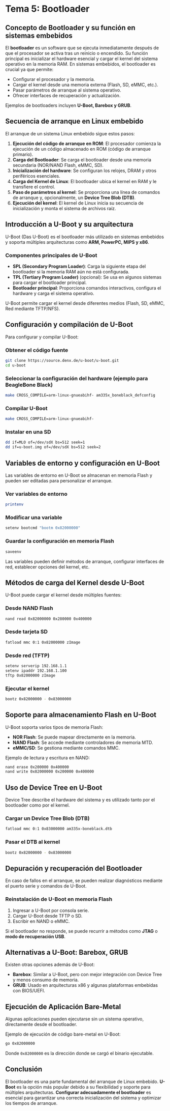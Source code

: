 # Tema 5: Bootloader

## Concepto de Bootloader y su función en sistemas embebidos
El **bootloader** es un software que se ejecuta inmediatamente después de que el procesador se activa tras un reinicio o encendido. Su función principal es inicializar el hardware esencial y cargar el kernel del sistema operativo en la memoria RAM. En sistemas embebidos, el bootloader es crucial ya que permite:

- Configurar el procesador y la memoria.
- Cargar el kernel desde una memoria externa (Flash, SD, eMMC, etc.).
- Pasar parámetros de arranque al sistema operativo.
- Ofrecer interfaces de recuperación y actualización.

Ejemplos de bootloaders incluyen **U-Boot, Barebox y GRUB**.

## Secuencia de arranque en Linux embebido
El arranque de un sistema Linux embebido sigue estos pasos:

1. **Ejecución del código de arranque en ROM**: El procesador comienza la ejecución de un código almacenado en ROM (código de arranque primario).
2. **Carga del Bootloader**: Se carga el bootloader desde una memoria secundaria (NOR/NAND Flash, eMMC, SD).
3. **Inicialización del hardware**: Se configuran los relojes, DRAM y otros periféricos esenciales.
4. **Carga del Kernel de Linux**: El bootloader ubica el kernel en RAM y le transfiere el control.
5. **Paso de parámetros al kernel**: Se proporciona una línea de comandos de arranque y, opcionalmente, un **Device Tree Blob (DTB)**.
6. **Ejecución del kernel**: El kernel de Linux inicia su secuencia de inicialización y monta el sistema de archivos raíz.

## Introducción a U-Boot y su arquitectura
U-Boot (Das U-Boot) es el bootloader más utilizado en sistemas embebidos y soporta múltiples arquitecturas como **ARM, PowerPC, MIPS y x86**.

### Componentes principales de U-Boot
- **SPL (Secondary Program Loader)**: Carga la siguiente etapa del bootloader si la memoria RAM aún no está configurada.
- **TPL (Tertiary Program Loader)** (opcional): Se usa en algunos sistemas para cargar el bootloader principal.
- **Bootloader principal**: Proporciona comandos interactivos, configura el hardware y carga el sistema operativo.

U-Boot permite cargar el kernel desde diferentes medios (Flash, SD, eMMC, Red mediante TFTP/NFS).

## Configuración y compilación de U-Boot
Para configurar y compilar U-Boot:

### Obtener el código fuente
```bash
git clone https://source.denx.de/u-boot/u-boot.git
cd u-boot
```

### Seleccionar la configuración del hardware (ejemplo para BeagleBone Black)
```bash
make CROSS_COMPILE=arm-linux-gnueabihf- am335x_boneblack_defconfig
```

### Compilar U-Boot
```bash
make CROSS_COMPILE=arm-linux-gnueabihf-
```

### Instalar en una SD
```bash
dd if=MLO of=/dev/sdX bs=512 seek=1
dd if=u-boot.img of=/dev/sdX bs=512 seek=2
```

## Variables de entorno y configuración en U-Boot
Las variables de entorno en U-Boot se almacenan en memoria Flash y pueden ser editadas para personalizar el arranque.

### Ver variables de entorno
```bash
printenv
```

### Modificar una variable
```bash
setenv bootcmd "bootm 0x82000000"
```

### Guardar la configuración en memoria Flash
```bash
saveenv
```

Las variables pueden definir métodos de arranque, configurar interfaces de red, establecer opciones del kernel, etc.

## Métodos de carga del Kernel desde U-Boot
U-Boot puede cargar el kernel desde múltiples fuentes:

### Desde NAND Flash
```bash
nand read 0x82000000 0x280000 0x400000
```

### Desde tarjeta SD
```bash
fatload mmc 0:1 0x82000000 zImage
```

### Desde red (TFTP)
```bash
setenv serverip 192.168.1.1
setenv ipaddr 192.168.1.100
tftp 0x82000000 zImage
```

### Ejecutar el kernel
```bash
bootz 0x82000000 - 0x83000000
```

## Soporte para almacenamiento Flash en U-Boot
U-Boot soporta varios tipos de memoria Flash:

- **NOR Flash**: Se puede mapear directamente en la memoria.
- **NAND Flash**: Se accede mediante controladores de memoria MTD.
- **eMMC/SD**: Se gestiona mediante comandos MMC.

Ejemplo de lectura y escritura en NAND:
```bash
nand erase 0x200000 0x400000
nand write 0x82000000 0x200000 0x400000
```

## Uso de Device Tree en U-Boot
Device Tree describe el hardware del sistema y es utilizado tanto por el bootloader como por el kernel.

### Cargar un Device Tree Blob (DTB)
```bash
fatload mmc 0:1 0x83000000 am335x-boneblack.dtb
```

### Pasar el DTB al kernel
```bash
bootz 0x82000000 - 0x83000000
```

## Depuración y recuperación del Bootloader
En caso de fallos en el arranque, se pueden realizar diagnósticos mediante el puerto serie y comandos de U-Boot.

### Reinstalación de U-Boot en memoria Flash
1. Ingresar a U-Boot por consola serie.
2. Cargar U-Boot desde TFTP o SD.
3. Escribir en NAND o eMMC.

Si el bootloader no responde, se puede recurrir a métodos como **JTAG** o **modo de recuperación USB**.

## Alternativas a U-Boot: Barebox, GRUB
Existen otras opciones además de U-Boot:

- **Barebox**: Similar a U-Boot, pero con mejor integración con Device Tree y menos consumo de memoria.
- **GRUB**: Usado en arquitecturas x86 y algunas plataformas embebidas con BIOS/UEFI.

## Ejecución de Aplicación Bare-Metal
Algunas aplicaciones pueden ejecutarse sin un sistema operativo, directamente desde el bootloader.

Ejemplo de ejecución de código bare-metal en U-Boot:
```bash
go 0x82000000
```
Donde `0x82000000` es la dirección donde se cargó el binario ejecutable.

## Conclusión
El bootloader es una parte fundamental del arranque de Linux embebido. **U-Boot** es la opción más popular debido a su flexibilidad y soporte para múltiples arquitecturas. **Configurar adecuadamente el bootloader** es esencial para garantizar una correcta inicialización del sistema y optimizar los tiempos de arranque.


